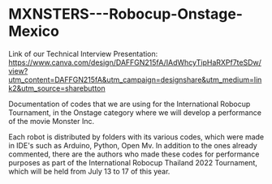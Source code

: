 # MXNSTERS---Robocup-Onstage-Mexico

Link of our Technical Interview Presentation: https://www.canva.com/design/DAFFGN215fA/IAdWhcyTipHaRXPf7teSDw/view?utm_content=DAFFGN215fA&utm_campaign=designshare&utm_medium=link2&utm_source=sharebutton

Documentation of codes that we are using for the International Robocup Tournament, in the Onstage category where we will develop a performance of the movie Monster Inc.

Each robot is distributed by folders with its various codes, which were made in IDE's such as Arduino, Python, Open Mv. 
In addition to the ones already commented, there are the authors who made these codes for performance purposes as part of 
the International Robocup Thailand 2022 Tournament, which will be held from July 13 to 17 of this year.
